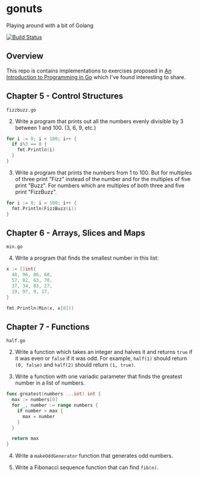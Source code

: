gonuts
======

Playing around with a bit of Golang

[![Build Status](https://travis-ci.org/cilindrox/gonuts.svg)](https://travis-ci.org/cilindrox/gonuts)


## Overview

This repo is contains implementations to exercises proposed in [An Introduction to Programming in Go][book] which I've found interesting to share.


## Chapter 5 - Control Structures

`fizzbuzz.go`

2. Write a program that prints out all the numbers evenly divisible by 3 between 1 and 100. (3, 6, 9, etc.)

```go
for i := 0; i < 100; i++ {
  if i%3 == 0 {
    fmt.Println(i)
  }
}
```

3. Write a program that prints the numbers from 1 to 100. But for multiples of three print "Fizz" instead of the number and for the multiples of five print "Buzz". For numbers which are multiples of both three and five print "FizzBuzz".

```go
for i := 0; i < 100; i++ {
  fmt.Println(FizzBuzz(i))
}
```


## Chapter 6 - Arrays, Slices and Maps

`min.go`

4. Write a program that finds the smallest number in this list:

```go
x := []int{
  48, 96, 86, 68,
  57, 82, 63, 70,
  37, 34, 83, 27,
  19, 97, 9, 17,
}

fmt.Println(Min(x, x[0]))
```

## Chapter 7 - Functions

`half.go`

2. Write a function which takes an integer and halves it and returns `true` if it was even or `false` if it was odd. For example, `half(1)` should return `(0, false)` and `half(2)` should return `(1, true)`.

3. Write a function with one variadic parameter that finds the greatest number in a list of numbers.

```go
func greatest(numbers ...int) int {
  max := numbers[0]
  for _, number := range numbers {
    if number > max {
      max = number
    }
  }

  return max
}
```

4. Write a `makeOddGenerator` function that generates odd numbers.

5. Write a Fibonacci sequence function that can find `fib(n)`.


[book]: https://www.golang-book.com/books/intro

